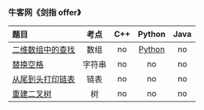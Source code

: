 ### 牛客网《剑指 offer》
| 题目 | 考点 | C++ | Python | Java |
|:--|:--:|:--:|:--:|:--:|
|[二维数组中的查找](https://www.nowcoder.com/practice/abc3fe2ce8e146608e868a70efebf62e)|数组|no|[Python](https://github.com/GGG1235/for-offer/blob/master/leetcode/Python/TwoSum.py)|no|
|[替换空格](https://www.nowcoder.com/practice/4060ac7e3e404ad1a894ef3e17650423)|字符串|no|no|no|
|[从尾到头打印链表](https://www.nowcoder.com/practice/d0267f7f55b3412ba93bd35cfa8e8035)|链表|no|no|no|
|[重建二叉树](https://www.nowcoder.com/practice/8a19cbe657394eeaac2f6ea9b0f6fcf6)|树|no|no|no|